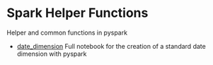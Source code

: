 # Spark Helper Functions
Helper and common functions in pyspark 

- [date_dimension](./date_dimension.ipynb)
  Full notebook for the creation of a standard date dimension with pyspark
